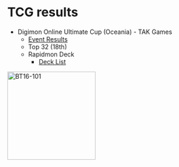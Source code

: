 # __TCG results__

- Digimon Online Ultimate Cup (Oceania) - TAK Games
  - [Event Results](https://bestcoastpairings.com/event/fKFPK3omjZwL)
  - Top 32 (18th)
  - Rapidmon Deck
    - [Deck List](https://github.com/sineOnTan/sineOnTan.github.io/blob/main/RapidUltiCupNov2024.txt)
  

<img src="https://github.com/user-attachments/assets/5e3c369a-b360-4bc6-8568-c83289c97e21" alt="BT16-101" width="200" />
